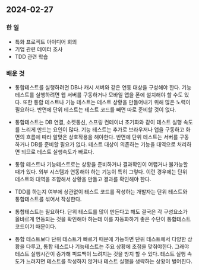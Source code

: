 ## 2024-02-27

### 한 일
- 특화 프로젝트 아이디어 회의
- 기업 관련 데이터 조사
- TDD 관련 학습


### 배운 것
- 통합테스트를 실행하려면 DB나 캐시 서버와 같은 연동 대상을 구성해야 한다. 기능 테스트를 실행하려면 웹 서버를 구동하거나 모바일 앱을 폰에 설치해야 할 수도 있다. 또한 통합 테스트나 기능 테스트는 테스트 상황을 만들어내기 위해 많은 노력이 필요하다. 반면에 단위 테스트는 테스트 코드를 빼면 따로 준비할 것이 없다.
- 통합테스트는 DB 연결, 소켓통신, 스프링 컨테이너 초기화와 같이 테스트 실행 속도를 느리게 만드는 요인이 많다. 기능 테스트는 추가로 브라우저나 앱을 구동하고 화면의 흐름에 따라 알맞은 상호작용을 해야한다. 반면에 단위 테스트는 서버를 구동하거나 DB를 준비할 필요가 없다. 테스트 대상이 의존하는 기능을 대역으로 처리하면 되므로 테스트 실행속도가 빠르다.
- 통합 테스트나 기능테스트로는 상황을 준비하거나 결과확인이 어렵거나 불가능할 때가 있다. 외부 시스템과 연동해야 하는 기능이 특히 그렇다. 이런 경우에는 단위 테스트와 대역을 조합해서 상황을 만들고 결과를 확인해야 한다.

- TDD를 하는지 여부에 상관없이 테스트 코드를 작성하는 개발자는 단위 테스트와 통합테스트를 섞어서 작성한다.
- 통합테스트는 필요하다. 단위 테스트를 많이 만든다고 해도 결국은 각 구성요소가 올바르게 연동되는 것을 확인해야 하는데 이를 자동화하기 좋은 수단이 통합테스트 코드이기 때문이다.
- 통합 테스트보다 단위 테스트가 빠르기 때문에 가능하면 단위 테스트에서 다양한 상황을 다루고, 통합 테스트나 기능테스트는 주요 상황에 초점을 맞춰야한다. 그래야 테스트 실행시간이 증가해 피드백이 느려지는 것을 방지 할 수 있다. 테스트 실행 속도가 느려지면 테스트를 작성하지 않거나 테스트 실행을 생략하는 상황이 벌어진다.

